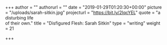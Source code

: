 +++
author = ""
authorurl = ""
date = "2019-01-29T01:20:30+00:00"
picture = "/uploads/sarah-sitkin.jpg"
projecturl = "https://bit.ly/2IqcYEL"
quote = "a disturbing life <br/> of their own."
title = "Disfigured Flesh: Sarah Sitkin"
type = "writing"
weight = 21

+++
